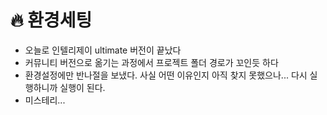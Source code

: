 # 🔥 환경세팅
- 오늘로 인텔리제이 ultimate 버전이 끝났다
- 커뮤니티 버전으로 옮기는 과정에서 프로젝트 폴더 경로가 꼬인듯 하다
- 환경설정에만 반나절을 보냈다. 사실 어떤 이유인지 아직 찾지 못했으나... 다시 실행하니까 실행이 된다.
- 미스테리...
